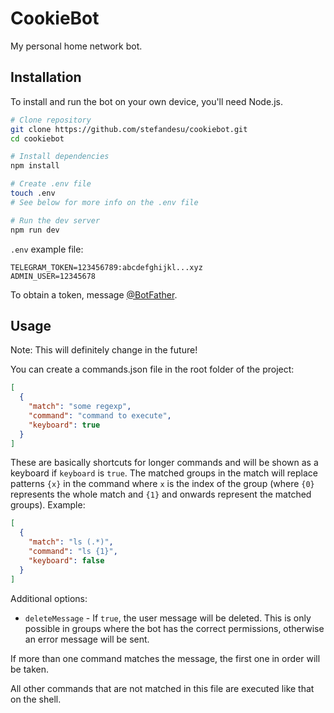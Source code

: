 # CookieBot

My personal home network bot.

## Installation

To install and run the bot on your own device, you'll need Node.js.

```bash
# Clone repository
git clone https://github.com/stefandesu/cookiebot.git
cd cookiebot

# Install dependencies
npm install

# Create .env file
touch .env
# See below for more info on the .env file

# Run the dev server
npm run dev
```

`.env` example file:

```
TELEGRAM_TOKEN=123456789:abcdefghijkl...xyz
ADMIN_USER=12345678
```

To obtain a token, message [@BotFather](https://t.me/BotFather).

## Usage

Note: This will definitely change in the future!

You can create a commands.json file in the root folder of the project:

```json
[
  {
    "match": "some regexp",
    "command": "command to execute",
    "keyboard": true
  }
]
```

These are basically shortcuts for longer commands and will be shown as a keyboard if `keyboard` is `true`. The matched groups in the match will replace patterns `{x}` in the command where `x` is the index of the group (where `{0}` represents the whole match and `{1}` and onwards represent the matched groups). Example:

```json
[
  {
    "match": "ls (.*)",
    "command": "ls {1}",
    "keyboard": false
  }
]
```

Additional options:

- `deleteMessage` - If `true`, the user message will be deleted. This is only possible in groups where the bot has the correct permissions, otherwise an error message will be sent.

If more than one command matches the message, the first one in order will be taken.

All other commands that are not matched in this file are executed like that on the shell.
